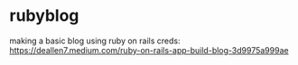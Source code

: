 # rubyblog
making a basic blog using ruby on rails
creds: https://deallen7.medium.com/ruby-on-rails-app-build-blog-3d9975a999ae
